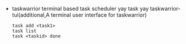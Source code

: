 - taskwarrior
  terminal based task scheduler
  yay task
  yay taskwarrior-tui(additional,A terminal user interface for taskwarrior)
  ```
  task add <task1>
  task list
  task <taskid> done
  ```